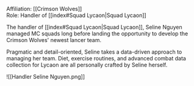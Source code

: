 
Affiliation: [[Crimson Wolves]]<br>Role: Handler of [[index#Squad Lycaon|Squad Lycaon]]

The handler of [[index#Squad Lycaon|Squad Lycaon]], Seline Nguyen managed MC squads long before landing the opportunity to develop the Crimson Wolves' newest lancer team.

Pragmatic and detail-oriented, Seline takes a data-driven approach to managing her team. Diet, exercise routines, and advanced combat data collection for Lycaon are all personally crafted by Seline herself.

![[Handler Seline Nguyen.png]]
